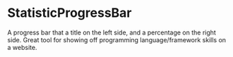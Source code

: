 # StatisticProgressBar
A progress bar that a title on the left side, and a percentage on the right side. Great tool for showing off programming language/framework skills on a website.

